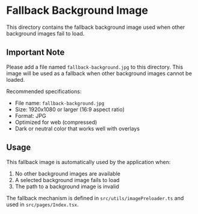 # Fallback Background Image

This directory contains the fallback background image used when other background images fail to load.

## Important Note

Please add a file named `fallback-background.jpg` to this directory. This image will be used as a fallback when other background images cannot be loaded.

Recommended specifications:
- File name: `fallback-background.jpg`
- Size: 1920x1080 or larger (16:9 aspect ratio)
- Format: JPG
- Optimized for web (compressed)
- Dark or neutral color that works well with overlays

## Usage

This fallback image is automatically used by the application when:
1. No other background images are available
2. A selected background image fails to load
3. The path to a background image is invalid

The fallback mechanism is defined in `src/utils/imagePreloader.ts` and used in `src/pages/Index.tsx`. 